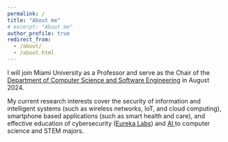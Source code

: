 ```yaml
---
permalink: /
title: "About me"
# excerpt: "About me"
author_profile: true
redirect_from: 
  - /about/
  - /about.html
---
```


I will join Miami University as a Professor and serve as the Chair of the <a href="https://miamioh.edu/cec/departments/computer-science-software-engineering/index.html" target="_blank">Department of Computer Science and Software Engineering</a> in August 2024.

My current research interests cover the security of information and intelligent systems (such as wireless networks, IoT, and cloud computing), smartphone based applications (such as smart health and care), and effective education of cybersecurity (<a href="https://eurekalabs.net/" target="_blank">Eureka Labs</a>) and <a href="https://ai.tcu.edu/" target="_blank"> AI </a> to computer science and STEM majors.

